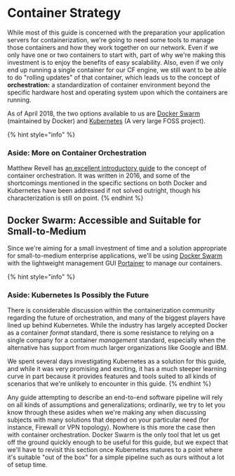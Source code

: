# Container Strategy

While most of this guide is concerned with the preparation your application servers for containerization, we're going to need some tools to manage those containers and how they work together on our network. Even if we only have one or two containers to start with, part of why we're making this investment is to enjoy the benefits of easy scalability. Also, even if we only end up running a single container for our CF engine, we still want to be able to do "rolling updates" of that container, which leads us to the concept of **orchestration:** a standardization of container environment beyond the specific hardware host and operating system upon which the containers are running.

As of April 2018, the two options available to us are [Docker Swarm](https://docs.docker.com/engine/swarm/swarm-tutorial/) \(maintained by Docker\) and [Kubernetes](https://kubernetes.io/) \(A very large FOSS project\).

{% hint style="info" %}
### Aside: More on Container Orchestration

Matthew Revell has [an excellent introductory guide](https://www.exoscale.com/syslog/container-orch/) to the concept of container orchestration. It was written in 2016, and some of the shortcomings mentioned in the specific sections on both Docker and Kubernetes have been addressed if not solved outright, though his characterization is still on point.
{% endhint %}

## Docker Swarm: Accessible and Suitable for Small-to-Medium

Since we're aiming for a small investment of time and a solution appropriate for small-to-medium enterprise applications, we'll be using [Docker Swarm](https://docs.docker.com/engine/swarm/swarm-tutorial/) with the lightweight management GUI [Portainer](https://portainer.io) to manage our containers.

{% hint style="info" %}
### Aside: Kubernetes Is Possibly the Future

There is considerable discussion within the containerization community regarding the future of orchestration, and many of the biggest players have lined up behind Kubernetes. While the industry has largely accepted Docker as a container _format_ standard, there is some resistance to relying on a single company for a container _management_ standard, especially when the alternative has support from much larger organizations like Google and IBM.

We spent several days investigating Kubernetes as a solution for this guide, and while it was very promising and exciting, it has a much steeper learning curve in part because it provides features and tools suited to all kinds of scenarios that we're unlikely to encounter in this guide.
{% endhint %}

Any guide attempting to describe an end-to-end software pipeline will rely on all kinds of assumptions and generalizations; ordinarily, we try to let you know through these asides when we're making any when discussing subjects with many solutions that depend on your particular need \(for instance, Firewall or VPN topology\). Nowhere is this more the case then with container orchestration. Docker Swarm is the only tool that let us get off the ground quickly enough to be useful for this guide, but we expect that we'll have to revisit this section once Kubernetes matures to a point where it's suitable "out of the box" for a simple pipeline such as ours without a lot of setup time.

